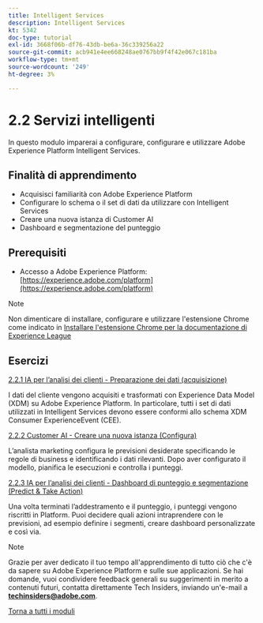 ```yaml
---
title: Intelligent Services
description: Intelligent Services
kt: 5342
doc-type: tutorial
exl-id: 3668f06b-df76-43db-be6a-36c339256a22
source-git-commit: acb941e4ee668248ae0767bb9f4f42e067c181ba
workflow-type: tm+mt
source-wordcount: '249'
ht-degree: 3%

---
```


# 2.2 Servizi intelligenti

In questo modulo imparerai a configurare, configurare e utilizzare Adobe Experience Platform Intelligent Services.

## Finalità di apprendimento

- Acquisisci familiarità con Adobe Experience Platform
- Configurare lo schema o il set di dati da utilizzare con Intelligent Services
- Creare una nuova istanza di Customer AI
- Dashboard e segmentazione del punteggio

## Prerequisiti

- Accesso a Adobe Experience Platform: [https://experience.adobe.com/platform](https://experience.adobe.com/platform)

>[!NOTE]
>
>Non dimenticare di installare, configurare e utilizzare l&#39;estensione Chrome come indicato in [Installare l&#39;estensione Chrome per la documentazione di Experience League](../../gettingstarted/gettingstarted/ex1.md)

## Esercizi

[2.2.1 IA per l’analisi dei clienti - Preparazione dei dati (acquisizione)](./ex1.md)

I dati del cliente vengono acquisiti e trasformati con Experience Data Model (XDM) su Adobe Experience Platform. In particolare, tutti i set di dati utilizzati in Intelligent Services devono essere conformi allo schema XDM Consumer ExperienceEvent (CEE).

[2.2.2 Customer AI - Creare una nuova istanza (Configura)](./ex2.md)

L’analista marketing configura le previsioni desiderate specificando le regole di business e identificando i dati rilevanti. Dopo aver configurato il modello, pianifica le esecuzioni e controlla i punteggi.

[2.2.3 IA per l’analisi dei clienti - Dashboard di punteggio e segmentazione (Predict &amp; Take Action)](./ex3.md)

Una volta terminati l’addestramento e il punteggio, i punteggi vengono riscritti in Platform. Puoi decidere quali azioni intraprendere con le previsioni, ad esempio definire i segmenti, creare dashboard personalizzate e così via.

>[!NOTE]
>
>Grazie per aver dedicato il tuo tempo all&#39;apprendimento di tutto ciò che c&#39;è da sapere su Adobe Experience Platform e sulle sue applicazioni. Se hai domande, vuoi condividere feedback generali su suggerimenti in merito a contenuti futuri, contatta direttamente Tech Insiders, inviando un&#39;e-mail a **techinsiders@adobe.com**.

[Torna a tutti i moduli](../../../overview.md)
